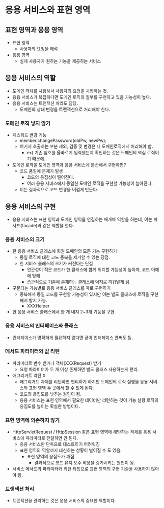 # 응용 서비스와 표현 영역

## 표현 영역과 응용 영역
- 표현 영역
  - 사용자의 요청을 해석
- 응용 영역
  - 실제 사용자가 원하는 기능을 제공하는 서비스

## 응용 서비스의 역할
- 도메인 객체를 사용해서 사용자의 요청을 처리하는 것.
- 응용 서비스가 복잡하다면 도메인 로직의 일부를 구현하고 있을 가능성이 높다.
- 응용 서비스는 트랜잭션 처리도 담당.
  - 도메인의 상태 변경을 트랜잭션으로 처리해야 한다.

### 도메인 로직 넣지 않기
- 패스워드 변경 기능
  - member.changePassword(oldPw, newPw);
  - 여기서 호출하는 부분 제외, 검증 및 변경은 다 도메인로직에서 처리해야 함.
    - ex) 기존 암호를 올바르게 입력했는지 확인하는 것은 도메인의 핵심 로직이기 때문에..
- 도메인 로직을 도메인 영역과 응용 서비스에 분산해서 구현하면?
  - 코드 품질에 문제가 발생
    - 코드의 응집성이 떨어진다.
    - 여러 응용 서비스에서 동일한 도메인 로직을 구현할 가능성이 높아진다.
  - 이는 결과적으로 코드 변경을 어렵게 만든다.

## 응용 서비스의 구현
- 응용 서비스는 표현 영역과 도메인 영역을 연결하는 매개체 역할을 하는데, 이는 파사드(facade)와 같은 역할을 한다.

### 응용 서비스의 크기
- 한 응용 서비스 클래스에 회원 도메인의 모든 기능 구현하기
  - 동일 로직에 대한 코드 중복을 제거할 수 있는 장점.
  - 한 서비스 클래스의 크기가 커진다는 단점
    - 연관성이 적은 코드가 한 클래스에 함께 위치할 가능성이 높아져, 코드 이해에 방해
    - 습관적으로 기존에 존재하는 클래스에 억지로 끼워넣게 됨.
- 구분되는 기능별로 응용 서비스 클래스를 따로 구현하기
  - 중복해서 동일 코드를 구현할 가능성이 있지만 이는 별도 클래스에 로직을 구현해서 방지 가능.
    - XXXHelper
- 한 응용 서비스 클래스에서 한 개 내지 2~3개 기능을 구현.

### 응용 서비스의 인터페이스와 클래스
- 인터페이스가 명확하게 필요하지 않다면 굳이 인터페이스 안써도 됨.

### 메서드 파라미터와 값 리턴
- 파라미터로 변수 받거나 객체(XXXRequest) 받기
  - 요청 파라미터가 두 개 이상 존재하면 별도 클래스 사용하는게 편리.
- 애그리거트 리턴 X
  - 애그리거트 자체를 리턴하면 편리하기 하지만 도메인의 로직 실행을 응용 서비스와 표현 영역 두 곳에서 할 수 있게 된다.
  - 코드의 응집도를 낮추는 원인이 됨.
  - 응용 서비스는 표현 영역에서 필요한 데이터만 리턴하는 것이 기능 실행 로직의 응집도를 높이는 확실한 방법이다.

### 표현 영역에 의존하지 않기
- HttpServletRequest / HttpSession 같은 표현 영역에 해당하는 객체를 응용 서비스에 파라미터로 전달하면 안 된다.
  - 응용 서비스만 단독으로 테스트하기 어려워짐
  - 표현 영역의 역할까지 대신하는 상황이 벌어질 수 도 있음.
    - 표현 영역의 응집도가 깨짐
      - 결과적으로 코드 유지 보수 비용을 증가시키는 원인이 됨.
- 서비스 메서드의 파라미터와 리턴 타입으로 표현 영역의 구현 기술을 사용하지 않아야 함.

### 트랜잭션 처리
- 트랜잭션을 관리하는 것은 응용 서비스의 중요한 역할이다.

